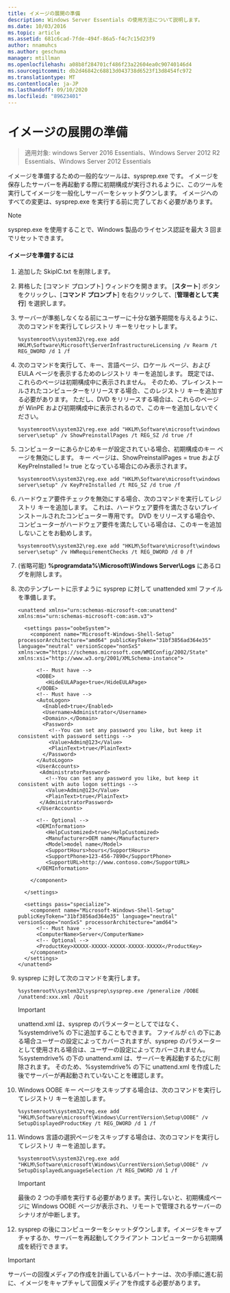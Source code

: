 ```yaml
---
title: イメージの展開の準備
description: Windows Server Essentials の使用方法について説明します。
ms.date: 10/03/2016
ms.topic: article
ms.assetid: 681c6cad-7fde-494f-86a5-f4c7c15d23f9
author: nnamuhcs
ms.author: geschuma
manager: mtillman
ms.openlocfilehash: a08b8f284701cf486f23a22604ea0c90740146d4
ms.sourcegitcommit: db2d46842c68813d043738d6523f13d8454fc972
ms.translationtype: MT
ms.contentlocale: ja-JP
ms.lasthandoff: 09/10/2020
ms.locfileid: "89623401"
---
```

# <a name="preparing-the-image-for-deployment"></a>イメージの展開の準備

>適用対象: windows Server 2016 Essentials、Windows Server 2012 R2 Essentials、Windows Server 2012 Essentials

イメージを準備するための一般的なツールは、sysprep.exe です。 イメージを保存したサーバーを再起動する際に初期構成が実行されるように、このツールを実行してイメージを一般化しサーバーをシャットダウンします。 イメージへのすべての変更は、sysprep.exe を実行する前に完了しておく必要があります。

> [!NOTE]
>  sysprep.exe を使用することで、Windows 製品のライセンス認証を最大 3 回までリセットできます。

#### <a name="to-prepare-the-image"></a>イメージを準備するには

1.  追加した SkipIC.txt を削除します。

2.  昇格した [コマンド プロンプト] ウィンドウを開きます。 [**スタート**] ボタンをクリックし、[**コマンド プロンプト**] を右クリックして、[**管理者として実行**] を選択します。

3.  サーバーが準拠しなくなる前にユーザーに十分な猶予期間を与えるように、次のコマンドを実行してレジストリ キーをリセットします。

    ```
    %systemroot%\system32\reg.exe add HKLM\Software\Microsoft\ServerInfrastructureLicensing /v Rearm /t REG_DWORD /d 1 /f
    ```

4.  次のコマンドを実行して、キー、言語ページ、ロケール ページ、および EULA ページを表示するためのレジストリ キーを追加します。 既定では、これらのページは初期構成中に表示されません。 そのため、プレインストールされたコンピューターをリリースする場合、このレジストリ キーを追加する必要があります。 ただし、DVD をリリースする場合は、これらのページが WinPE および初期構成中に表示されるので、このキーを追加しないでください。

    ```
    %systemroot%\system32\reg.exe add "HKLM\Software\microsoft\windows server\setup" /v ShowPreinstallPages /t REG_SZ /d true /f
    ```

5.  コンピューターにあらかじめキーが設定されている場合、初期構成のキー ページを無効にします。 キー ページは、ShowPreinstallPages = true および KeyPreInstalled != true となっている場合にのみ表示されます。

    ```
    %systemroot%\system32\reg.exe add "HKLM\Software\microsoft\windows server\setup" /v KeyPreInstalled /t REG_SZ /d true /f
    ```

6.  ハードウェア要件チェックを無効にする場合、次のコマンドを実行してレジストリ キーを追加します。 これは、ハードウェア要件を満たさないプレインストールされたコンピューター専用です。 DVD をリリースする場合や、コンピューターがハードウェア要件を満たしている場合は、このキーを追加しないことをお勧めします。

    ```
    %systemroot%\system32\reg.exe add "HKLM\Software\microsoft\windows server\setup" /v HWRequirementChecks /t REG_DWORD /d 0 /f
    ```

7.  (省略可能) **%programdata%\Microsoft\Windows Server\Logs** にあるログを削除します。

8.  次のテンプレートに示すように sysprep に対して unattended xml ファイルを準備します。

    ```
    <unattend xmlns="urn:schemas-microsoft-com:unattend" xmlns:ms="urn:schemas-microsoft-com:asm.v3">

      <settings pass="oobeSystem">
        <component name="Microsoft-Windows-Shell-Setup" processorArchitecture="amd64" publicKeyToken="31bf3856ad364e35" language="neutral" versionScope="nonSxS" xmlns:wcm="https://schemas.microsoft.com/WMIConfig/2002/State" xmlns:xsi="http://www.w3.org/2001/XMLSchema-instance">

          <!-- Must have -->
          <OOBE>
             <HideEULAPage>true</HideEULAPage>
          </OOBE>
          <!-- Must have -->
          <AutoLogon>
            <Enabled>true</Enabled>
            <Username>Administrator</Username>
            <Domain>.</Domain>
            <Password>
              <!--You can set any password you like, but keep it consistent with password settings -->
              <Value>Admin@123</Value>
              <PlainText>true</PlainText>
            </Password>
          </AutoLogon>
          <UserAccounts>
           <AdministratorPassword>
             <!--You can set any password you like, but keep it consistent with auto logon settings -->
             <Value>Admin@123</Value>
             <PlainText>true</PlainText>
           </AdministratorPassword>
          </UserAccounts>

          <!-- Optional -->
          <OEMInformation>
             <HelpCustomized>true</HelpCustomized>
             <Manufacturer>OEM name</Manufacturer>
             <Model>model name</Model>
             <SupportHours>hours</SupportHours>
             <SupportPhone>123-456-7890</SupportPhone>
             <SupportURL>http://www.contoso.com</SupportURL>
          </OEMInformation>

        </component>

      </settings>

      <settings pass="specialize">
        <component name="Microsoft-Windows-Shell-Setup" publicKeyToken="31bf3856ad364e35" language="neutral" versionScope="nonSxS" processorArchitecture="amd64">
          <!-- Must have -->
          <ComputerName>Server</ComputerName>
          <!-- Optional -->
          <ProductKey>XXXXX-XXXXX-XXXXX-XXXXX-XXXXX</ProductKey>
        </component>
      </settings>
    </unattend>
    ```

9. sysprep に対して次のコマンドを実行します。

    ```
    %systemroot%\system32\sysprep\sysprep.exe /generalize /OOBE /unattend:xxx.xml /Quit
    ```

    > [!IMPORTANT]
    >  unattend.xml は、sysprep のパラメーターとしてではなく、%systemdrive% の下に追加することもできます。 ファイルが c:\ の下にある場合ユーザーの設定によってカバーされますが、sysprep のパラメーターとして使用される場合は、ユーザーの設定によってカバーされません。 %systemdrive% の下の unattend.xml は、サーバーを再起動するたびに削除されます。 そのため、%systemdrive% の下に unattend.xml を作成した後でサーバーが再起動されていないことを確認します。

10. Windows OOBE キー ページをスキップする場合は、次のコマンドを実行してレジストリ キーを追加します。

    ```
    %systemroot%\system32\reg.exe add "HKLM\Software\microsoft\Windows\CurrentVersion\Setup\OOBE" /v SetupDisplayedProductKey /t REG_DWORD /d 1 /f
    ```

11. Windows 言語の選択ページをスキップする場合は、次のコマンドを実行してレジストリ キーを追加します。

    ```
    %systemroot%\system32\reg.exe add "HKLM\Software\microsoft\Windows\CurrentVersion\Setup\OOBE" /v SetupDisplayedLanguageSelection /t REG_DWORD /d 1 /f
    ```

    > [!IMPORTANT]
    >  最後の 2 つの手順を実行する必要があります。実行しないと、初期構成ページに Windows OOBE ページが表示され、リモートで管理されるサーバーのシナリオが中断します。

12. sysprep の後にコンピューターをシャットダウンします。イメージをキャプチャするか、サーバーを再起動してクライアント コンピューターから初期構成を続行できます。

> [!IMPORTANT]
>  サーバーの回復メディアの作成を計画しているパートナーは、次の手順に進む前に、イメージをキャプチャして回復メディアを作成する必要があります。